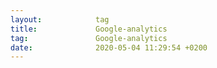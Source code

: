 ```yaml
---
layout:            tag
title:             Google-analytics
tag:               Google-analytics
date:              2020-05-04 11:29:54 +0200
---
```

